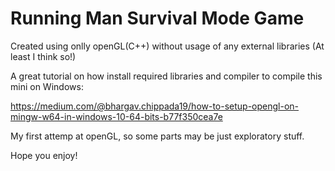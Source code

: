 # Running Man Survival Mode Game

Created using onlly openGL(C++) without usage of any external libraries (At least I think so!)

A great tutorial on how install required libraries and compiler to compile this mini  on Windows: 

https://medium.com/@bhargav.chippada19/how-to-setup-opengl-on-mingw-w64-in-windows-10-64-bits-b77f350cea7e

My first attemp at openGL, so some parts may be just exploratory stuff.

Hope you enjoy!
